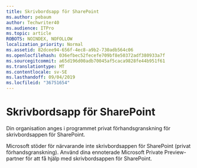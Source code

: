```yaml
---
title: Skrivbordsapp för SharePoint
ms.author: pebaum
author: Techwriter40
ms.audience: ITPro
ms.topic: article
ROBOTS: NOINDEX, NOFOLLOW
localization_priority: Normal
ms.assetid: 82dcee94-656f-4ec8-a9b2-730adb564c06
ms.openlocfilehash: 036efbec52fecefe709bf8e50372adf380933a7f
ms.sourcegitcommit: a65d196d00adb70045af5caca9828fe44b951f61
ms.translationtype: MT
ms.contentlocale: sv-SE
ms.lasthandoff: 09/04/2019
ms.locfileid: "36751654"
---
```

# <a name="desktop-app-for-sharepoint"></a>Skrivbordsapp för SharePoint

Din organisation anges i programmet privat förhandsgranskning för skrivbordsappen för SharePoint.

Microsoft stöder för närvarande inte skrivbordsappen för SharePoint (privat förhandsgranskning). Använd dina ennoterade Microsoft Private Preview-partner för att få hjälp med skrivbordsappen för SharePoint.

